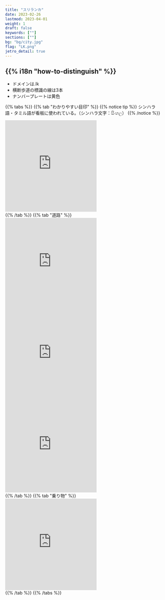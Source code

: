 ```yaml
---
title: "スリランカ"
date: 2023-02-26
lastmod: 2023-04-01
weight: 1
draft: false
keywords: [""]
sections: [""]
bg: "bg/city.jpg"
flag: "LK.png"
jetro_detail: true
---
```


<div class="main-desciption country-description">
    <h2 class="section-title">{{% i18n "how-to-distinguish" %}}</h2>
    <ul class="rule-list">
        <li>ドメインは<span class="quiz">.lk</span></li>
        <li>横断歩道の標識の線は<span class="quiz">3本</span></li>
        <li>ナンバープレートは黄色</li>
    </ul>
</div>

{{% tabs  %}}
{{% tab "わかりやすい目印" %}}
{{% notice tip %}}
シンハラ語・タミル語が看板に使われている。（シンハラ文字：සිංහල）
{{% /notice %}}
<div class="googlemap-if">
<iframe src="https://www.google.com/maps/embed?pb=!4v1680257229173!6m8!1m7!1sS7eMz0ujro-QazVzbFef4w!2m2!1d6.784678262371749!2d80.28245215307973!3f263.1638877188747!4f-0.11164537993313672!5f3.0001752530940675" width="295" height="295" style="border:0;" allowfullscreen="" loading="lazy" referrerpolicy="no-referrer-when-downgrade"></iframe>
</div>
{{% /tab %}}
{{% tab "道路" %}}
<div class="googlemap-if">
<iframe src="https://www.google.com/maps/embed?pb=!4v1680100340097!6m8!1m7!1sDJ0Ty-iMLWHbEbhMbuTD3w!2m2!1d6.896847909740938!2d79.85988121087101!3f275.495347430142!4f3.1635896951033686!5f3.325193203789971" width="295" height="295" style="border:0;" allowfullscreen="" loading="lazy" referrerpolicy="no-referrer-when-downgrade"></iframe>
<iframe src="https://www.google.com/maps/embed?pb=!4v1680100372201!6m8!1m7!1s9ImBM4rUaOw2-uUgfnhREA!2m2!1d6.895164594890765!2d79.86096295068656!3f131.0262173535942!4f-0.9824914193521153!5f2.770642274478493" width="295" height="295" style="border:0;" allowfullscreen="" loading="lazy" referrerpolicy="no-referrer-when-downgrade"></iframe>
<iframe src="https://www.google.com/maps/embed?pb=!4v1680257229173!6m8!1m7!1sS7eMz0ujro-QazVzbFef4w!2m2!1d6.784678262371749!2d80.28245215307973!3f263.1638877188747!4f-0.11164537993313672!5f3.0001752530940675" width="295" height="295" style="border:0;" allowfullscreen="" loading="lazy" referrerpolicy="no-referrer-when-downgrade"></iframe>
</div>
{{% /tab %}}
{{% tab "乗り物" %}}
<div class="googlemap-if">
<iframe src="https://www.google.com/maps/embed?pb=!4v1680100301053!6m8!1m7!1sWJn-uobwNvZjZCdh9MQLug!2m2!1d6.897841792425899!2d79.8610422561013!3f245.31013468157033!4f-3.849394447435728!5f2.829064376348808" width="295" height="295" style="border:0;" allowfullscreen="" loading="lazy" referrerpolicy="no-referrer-when-downgrade"></iframe>
</div>
{{% /tab %}}
{{% /tabs %}}
